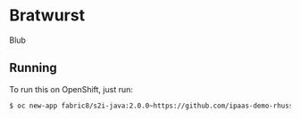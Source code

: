 # Bratwurst

Blub

## Running

To run this on OpenShift, just run:

```bash
$ oc new-app fabric8/s2i-java:2.0.0~https://github.com/ipaas-demo-rhuss/bratwurst.git
```
